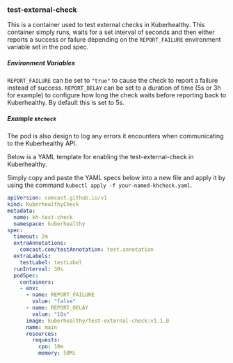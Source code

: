 ### test-external-check

This is a container used to test external checks in Kuberhealthy. This container simply runs, waits for a set interval of seconds and then either reports a success or failure depending on the `REPORT_FAILURE` environment variable set in the pod spec.  


##### Environment Variables

`REPORT_FAILURE` can be set to `"true"` to cause the check to report a failure instead of success.
`REPORT_DELAY` can be set to a duration of time (5s or 3h for example) to configure how long the check waits before reporting back to Kuberhealthy.  By default this is set to 5s.


##### Example `khcheck`

The pod is also design to log any errors it encounters when communicating to the Kuberhealthy API.

Below is a YAML template for enabling the test-external-check in Kuberhealthy.

Simply copy and paste the YAML specs below into a new file and apply it by using the command `kubectl apply -f your-named-khcheck.yaml`.


```yaml
apiVersion: comcast.github.io/v1
kind: KuberhealthyCheck
metadata:
  name: kh-test-check
  namespace: kuberhealthy
spec:
  timeout: 2m
  extraAnnotations:
    comcast.com/testAnnotation: test.annotation
  extraLabels:
    testLabel: testLabel
  runInterval: 30s
  podSpec:
    containers:
    - env:
      - name: REPORT_FAILURE
        value: "false"
      - name: REPORT_DELAY
        value: "10s"
      image: kuberhealthy/test-external-check:v1.1.0
      name: main
      resources:
        requests:
          cpu: 10m
          memory: 50Mi
```
